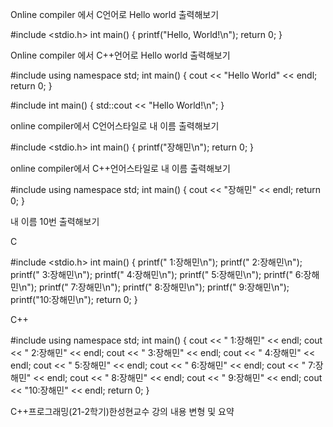 Online compiler 에서 C언어로 Hello world 출력해보기

#include <stdio.h>
int main()
{
	printf("Hello, World!\n");
	return 0;
}



Online compiler 에서 C++언어로 Hello world 출력해보기

#include <iostream>
using namespace std;
int main()
{
	cout << "Hello World" << endl;
	return 0;
}



#include <iostream>
int main()
{
	std::cout << "Hello World!\n";
}



online compiler에서 C언어스타일로 내 이름 출력해보기



#include <stdio.h>
int main()
{
	printf("장해민\n");
	return 0;
}



online compiler에서 C++언어스타일로 내 이름 출력해보기



#include <iostream>
using namespace std;
int main()
{
	cout << "장해민" << endl;
	return 0;
}



내 이름 10번 출력해보기

C

#include <stdio.h>
int main()
{
	printf(" 1:장해민\n");
	printf(" 2:장해민\n");
	printf(" 3:장해민\n");
	printf(" 4:장해민\n");
	printf(" 5:장해민\n");
	printf(" 6:장해민\n");
	printf(" 7:장해민\n");
	printf(" 8:장해민\n");
	printf(" 9:장해민\n");
	printf("10:장해민\n");
	return 0;
}

C++

#include <iostream>
using namespace std;
int main()
{
	cout << " 1:장해민" << endl;
	cout << " 2:장해민" << endl;
	cout << " 3:장해민" << endl;
	cout << " 4:장해민" << endl;
	cout << " 5:장해민" << endl;
	cout << " 6:장해민" << endl;
	cout << " 7:장해민" << endl;
	cout << " 8:장해민" << endl;
	cout << " 9:장해민" << endl;
	cout << "10:장해민" << endl;
	return 0;
}
  
C++프로그래밍(21-2학기)한성현교수 강의 내용 변형 및 요약
